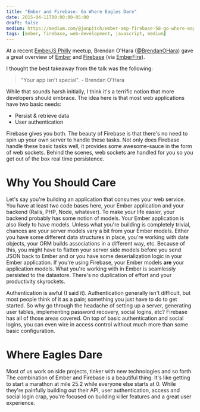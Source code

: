 ```yaml
---
title: "Ember and Firebase: Go Where Eagles Dare"
date: 2015-04-11T00:00:00-05:00
draft: false
medium: https://medium.com/@jonpitch/ember-amp-firebase-58-go-where-eagles-dare-a76b08add035
tags: [ember, firebase, web-development, javascript, medium]
---
```


At a recent [EmberJS Philly](http://www.meetup.com/EmberJS-Philly/) meetup, Brendan O'Hara ([&commat;BrendanOHara](https://twitter.com/BrendanOHara)) gave a great overview of [Ember](http://emberjs.com) and [Firebase](https://www.firebase.com/) (via [EmberFire](https://github.com/firebase/emberfire)). 

<!--more-->

I thought the best takeaway from the talk was the following:

> "Your app isn't special". - Brendan O'Hara

While that sounds harsh initially, I think it's a terrific notion that more developers should embrace. The idea here is that most web applications have two basic needs:

* Persist &amp; retrieve data
* User authentication

Firebase gives you both. The beauty of Firebase is that there's no need to spin up your own server to handle these tasks. Not only does Firebase handle these basic tasks well, it provides some awesome-sauce in the form of web sockets. Behind the scenes, web sockets are handled for you so you get out of the box real time persistence.

# Why You Should Care

Let's say you're building an application that consumes your web service. You have at least two code bases here, your Ember application and your backend (Rails, PHP, Node, whatever). To make your life easier, your backend probably has some notion of models. Your Ember application is also likely to have models. Unless what you're building is completely trivial, chances are your server models vary a bit from your Ember models. Either you have some different data structures in place, you're working with date objects, your ORM builds associations in a different way, etc. Because of this, you might have to flatten your server side models before you send JSON back to Ember and or you have some deserialization logic in your Ember application. If you're using Firebase, your Ember models **are** your application models. What you're working with in Ember is seamlessly persisted to the datastore. There's no duplication of effort and your productivity skyrockets.

Authentication is awful (I said it). Authentication generally isn't difficult, but most people think of it as a pain; something you just have to do to get started. So why go through the headache of setting up a server, generating user tables, implementing password recovery, social logins, etc? Firebase has all of those areas covered. On top of basic authentication and social logins, you can even wire in access control without much more than some basic configuration.

# Where Eagles Dare

Most of us work on side projects, tinker with new technologies and so forth. The combination of Ember and Firebase is a beautiful thing. It's like getting to start a marathon at mile 25.2 while everyone else starts at 0. While they're painfully building out their API, user authentication, access and social login crap, you're focused on building killer features and a great user experience.
